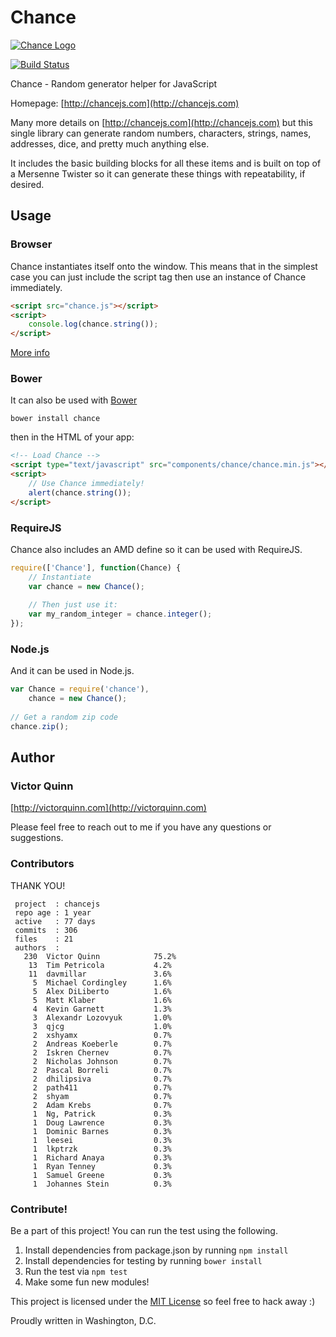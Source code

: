 # Chance

[![Chance Logo](http://chancejs.com/logo.png)](http://chancejs.com)

[![Build Status](https://travis-ci.org/victorquinn/chancejs.png)](https://travis-ci.org/victorquinn/chancejs)

Chance - Random generator helper for JavaScript

Homepage: [http://chancejs.com](http://chancejs.com)

Many more details on [http://chancejs.com](http://chancejs.com) but this single
library can generate random numbers, characters, strings, names, addresses,
dice, and pretty much anything else.

It includes the basic building blocks for all these items and is built on top
of a Mersenne Twister so it can generate these things with repeatability, if
desired.

## Usage

### Browser

Chance instantiates itself onto the window. This means that in the simplest case you can just include the script tag then use an instance of Chance immediately.

```html
<script src="chance.js"></script>
<script>
    console.log(chance.string());
</script>
```

[More info](http://chancejs.com#browser)

### Bower

It can also be used with [Bower](http://bower.io)

```
bower install chance
```

then in the HTML of your app:

```html
<!-- Load Chance -->
<script type="text/javascript" src="components/chance/chance.min.js"></script>
<script>
    // Use Chance immediately!
    alert(chance.string());
</script>
```

### RequireJS

Chance also includes an AMD define so it can be used with RequireJS.

```js
require(['Chance'], function(Chance) {
    // Instantiate
    var chance = new Chance();
   
    // Then just use it:
    var my_random_integer = chance.integer();
});
```

### Node.js

And it can be used in Node.js.

```js
var Chance = require('chance'),
    chance = new Chance();
    
// Get a random zip code
chance.zip();
```

## Author
### Victor Quinn
[http://victorquinn.com](http://victorquinn.com)

Please feel free to reach out to me if you have any questions or suggestions.

### Contributors

THANK YOU!

```
 project  : chancejs
 repo age : 1 year
 active   : 77 days
 commits  : 306
 files    : 21
 authors  :
   230	Victor Quinn            75.2%
    13	Tim Petricola           4.2%
    11	davmillar               3.6%
     5	Michael Cordingley      1.6%
     5	Alex DiLiberto          1.6%
     5	Matt Klaber             1.6%
     4	Kevin Garnett           1.3%
     3	Alexandr Lozovyuk       1.0%
     3	qjcg                    1.0%
     2	xshyamx                 0.7%
     2	Andreas Koeberle        0.7%
     2	Iskren Chernev          0.7%
     2	Nicholas Johnson        0.7%
     2	Pascal Borreli          0.7%
     2	dhilipsiva              0.7%
     2	path411                 0.7%
     2	shyam                   0.7%
     2	Adam Krebs              0.7%
     1	Ng, Patrick             0.3%
     1	Doug Lawrence           0.3%
     1	Dominic Barnes          0.3%
     1	leesei                  0.3%
     1	lkptrzk                 0.3%
     1	Richard Anaya           0.3%
     1	Ryan Tenney             0.3%
     1	Samuel Greene           0.3%
     1	Johannes Stein          0.3%
```

### Contribute! 

Be a part of this project! You can run the test using the following.
1. Install dependencies from package.json by running `npm install`
2. Install dependencies for testing by running `bower install`
3. Run the test via `npm test`
4. Make some fun new modules!

This project is licensed under the [MIT License](http://en.wikipedia.org/wiki/MIT_License) so feel free to hack away :)

Proudly written in Washington, D.C.
